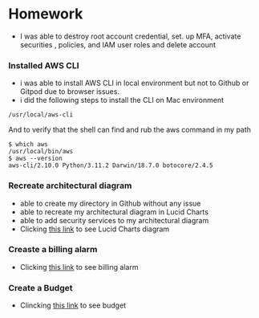 # Homework

- I was able to destroy root account credential, set. up MFA, activate securities , policies, and  IAM user roles and delete account

### Installed AWS CLI
- i was able to install AWS CLI in local environment but not to Github or Gitpod due to browser issues.
- i did the following steps to install the CLI on Mac environment
```
/usr/local/aws-cli
```
And to verify that the shell can find and rub the aws command in my path

```
$ which aws
/usr/local/bin/aws 
$ aws --version
aws-cli/2.10.0 Python/3.11.2 Darwin/18.7.0 botocore/2.4.5
```
### Recreate architectural diagram
- able to create my directory in Github without any issue
- able to recreate my architectural diagram in Lucid Charts
- able to add security services to my architectural diagram
- Clicking [this link](https://lucid.app/lucidchart/a3138206-495c-49c8-9b82-0caadeec2dbe/edit?viewport_loc=-293%2C189%2C2165%2C1124%2C0_0&invitationId=inv_cc2be125-d7b8-4edc-a520-f29d213785c6)  to see Lucid Charts diagram 

### Creaste a billing alarm
- Clicking [this link](https://github.com/rgmj19/aws-bootcamp-cruddur-2023/blob/7da3eefe078a382909ae0c0860a04513a2b6a4d1/Journal/assets/week0_budget.png) to see billing alarm

### Create a Budget
- Clincking [this link](https://github.com/rgmj19/aws-bootcamp-cruddur-2023/blob/7da3eefe078a382909ae0c0860a04513a2b6a4d1/Journal/assets/week0_budget.png)  to see budget
